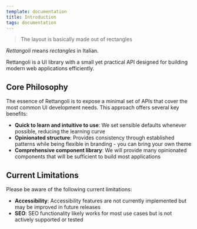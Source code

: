```yaml
---
template: documentation
title: Introduction
tags: documentation
---
```



> The layout is basically made out of rectangles

*Rettangoli* means *rectangles* in Italian.

Rettangoli is a UI library with a small yet practical API designed for building modern web applications efficiently.

## Core Philosophy

The essence of Rettangoli is to expose a minimal set of APIs that cover the most common UI development needs. This approach offers several key benefits:

* **Quick to learn and intuitive to use**: We set sensible defaults whenever possible, reducing the learning curve
* **Opinionated structure**: Provides consistency through established patterns while being flexible in branding - you can bring your own theme
* **Comprehensive component library**: We will provide many opinionated components that will be sufficient to build most applications

## Current Limitations

Please be aware of the following current limitations:

* **Accessibility**: Accessibility features are not currently implemented but may be improved in future releases
* **SEO**: SEO functionality likely works for most use cases but is not actively supported or tested

